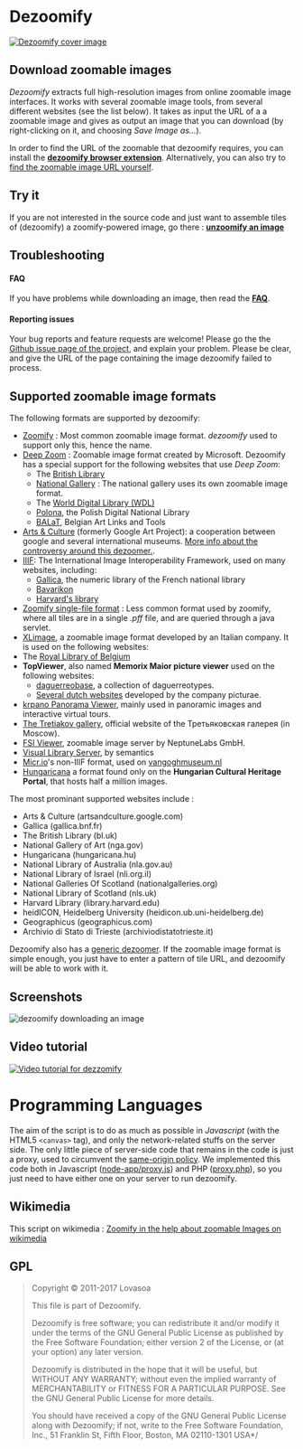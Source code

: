 # Dezoomify

[![Dezoomify cover image](./cover.png)](https://ophir.alwaysdata.net/dezoomify/dezoomify.html)

## Download zoomable images

_Dezoomify_ extracts full high-resolution images from online zoomable image interfaces.
It works with several zoomable image tools, from several different websites (see the list below).
It takes as input the URL of a a zoomable image and gives as output an image that you can download (by right-clicking on it, and choosing *Save Image as...*).

In order to find the URL of the zoomable that dezoomify requires, you can install the [**dezoomify browser extension**](https://github.com/lovasoa/dezoomify-extension/#dezoomify-extension). Alternatively, you can also try to [find the zoomable image URL yourself](https://github.com/lovasoa/dezoomify/wiki/Dezoomify-FAQ).

## Try it
If you are not interested in the source code and just want to assemble tiles of (dezoomify) a zoomify-powered image, go there : [**unzoomify an image**](https://ophir.alwaysdata.net/dezoomify/dezoomify.html)

## Troubleshooting
#### FAQ
If you have problems while downloading an image, then read the **[FAQ](https://github.com/lovasoa/dezoomify/wiki/Dezoomify-FAQ)**.
#### Reporting issues
Your bug reports and feature requests are welcome!
Please go the the [Github issue page of the project](https://github.com/lovasoa/dezoomify/issues),
and explain your problem.
Please be clear, and give the URL of the page containing the image dezoomify
failed to process.

## Supported zoomable image formats
The following formats are supported by dezoomify:
 * [Zoomify](http://www.zoomify.com/) : Most common zoomable image format. *dezoomify* used to support only this, hence the name.
 * [Deep Zoom](http://en.wikipedia.org/wiki/Deep_Zoom) : Zoomable image format created by Microsoft. Dezoomify has a special support for the following websites that use *Deep Zoom*:
   * The [British Library](http://www.bl.uk/)
   * [National Gallery](http://www.nationalgallery.org.uk/) : The national gallery uses its own zoomable image format.
   * The [World Digital Library (WDL)](http://www.wdl.org/fr/)
   * [Polona](http://polona.pl/), the Polish Digital National Library
   * [BALaT](http://balat.kikirpa.be/), Belgian Art Links and Tools
 * [Arts & Culture](https://artsandculture.google.com/) (formerly Google Art Project): a cooperation between google and several international museums. [More info about the controversy around this dezoomer.](https://github.com/lovasoa/dezoomify/issues/435).
 * [IIIF](https://iiif.io): The International Image Interoperability Framework, used on many websites, including:
   * [Gallica](https://gallica.bnf.fr/), the numeric library of the French national library
   * [Bavarikon](https://www.bavarikon.de/)
   * [Harvard's library](https://library.harvard.edu/)
 * [Zoomify single-file format](https://github.com/lovasoa/pff-extract/wiki/Zoomify-PFF-file-format-documentation) : Less common format used by zoomify, where all tiles are in a single *.pff* file, and are queried through a java servlet.
 * [XLimage](http://www.centrica.it/products/xlimage-2/), a zoomable image format developed by an Italian company. It is used on the following websites:
  * The [Royal Library of Belgium](http://kbr.be/)
 * **TopViewer**, also named **Memorix Maior picture viewer** used on the following websites:
   * [daguerreobase](http://daguerreobase.org/en/), a collection of daguerreotypes.
   * [Several dutch websites](https://picturae.com/nl/website/websites-portfolio) developed by the company picturae.
 * [krpano Panorama Viewer](http://krpano.com), mainly used in panoramic images and interactive virtual tours.
 * [The Tretiakov gallery](http://www.tretyakovgallery.ru/en/), official website of the Третьяковская галерея (in Moscow).
 * [FSI Viewer](https://www.neptunelabs.com/products/fsi-viewer/), zoomable image server by NeptuneLabs GmbH.
 * [Visual Library Server](https://www.semantics.de/visual_library/), by semantics
 * [Micr.io](https://micr.io/)'s non-IIIF format, used on [vangoghmuseum.nl](https://www.vangoghmuseum.nl/en/explore-the-collection)
 * [Hungaricana](https://hungaricana.hu/en/) a format found only on the **Hungarian Cultural Heritage Portal**, that hosts half a million images.

The most prominant supported websites include :
- Arts & Culture (artsandculture.google.com)
- Gallica (gallica.bnf.fr)
- The British Library (bl.uk)
- National Gallery of Art (nga.gov)
- Hungaricana (hungaricana.hu)
- National Library of Australia (nla.gov.au)
- National Library of Israel (nli.org.il)
- National Galleries Of Scotland (nationalgalleries.org)
- National Library of Scotland (nls.uk)
- Harvard Library (library.harvard.edu)
- heidICON, Heidelberg University (heidicon.ub.uni-heidelberg.de)
- Geographicus (geographicus.com)
- Archivio di Stato di Trieste (archiviodistatotrieste.it)


Dezoomify also has a
[generic dezoomer](https://github.com/lovasoa/dezoomify/wiki/Generic-dezoomer-tutorial).
If the zoomable image format is simple enough, you just have to enter a pattern of tile
URL, and dezoomify will be able to work with it.

## Screenshots
![dezoomify downloading an image](https://user-images.githubusercontent.com/552629/95110615-9723ba80-073e-11eb-8845-2ccf6e557480.gif)

## Video tutorial
[![Video tutorial for dezzomify](http://pix.toile-libre.org/upload/original/1460095793.png)](https://www.youtube.com/watch?v=RtyckiAE5Eo)

# Programming Languages
The aim of the script is to do as much as possible in _Javascript_ (with the HTML5 `<canvas>` tag), and only the network-related stuffs on the server side. The only little piece of server-side code that remains in the code is just a proxy, used to circumvent the [same-origin policy](https://developer.mozilla.org/en-US/docs/Web/Security/Same-origin_policy).
We implemented this code both in Javascript ([node-app/proxy.js](node-app/proxy.js)) and PHP ([proxy.php](proxy.php)), so you just need to have either one
on your server to run dezoomify.

## Wikimedia
This script on wikimedia : [Zoomify in the help about zoomable Images on wikimedia](https://secure.wikimedia.org/wikipedia/commons/wiki/Help:Zoomable_images)

## GPL
> Copyright © 2011-2017 Lovasoa
>
>  This file is part of Dezoomify.
>
>  Dezoomify is free software; you can redistribute it and/or modify
>  it under the terms of the GNU General Public License as published by
>  the Free Software Foundation; either version 2 of the License, or
>  (at your option) any later version.
>
>  Dezoomify is distributed in the hope that it will be useful,
>  but WITHOUT ANY WARRANTY; without even the implied warranty of
>  MERCHANTABILITY or FITNESS FOR A PARTICULAR PURPOSE.  See the
>  GNU General Public License for more details.
>
>  You should have received a copy of the GNU General Public License
>  along with Dezoomify; if not, write to the Free Software
>  Foundation, Inc., 51 Franklin St, Fifth Floor, Boston, MA  02110-1301
>  USA*/
